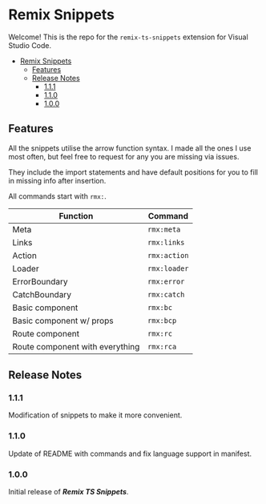 # Remix Snippets

Welcome! This is the repo for the `remix-ts-snippets` extension for Visual Studio Code.

- [Remix Snippets](#remix-snippets)
  - [Features](#features)
  - [Release Notes](#release-notes)
    - [1.1.1](#111)
    - [1.1.0](#110)
    - [1.0.0](#100)

## Features

All the snippets utilise the arrow function syntax. I made all the ones I use most often, but feel free to request for any you are missing via issues.

They include the import statements and have default positions for you to fill in missing info after insertion.

All commands start with `rmx:`. 

| Function                        | Command     |
| --------------------------------|------------ |
| Meta                            | `rmx:meta`  |
| Links                           | `rmx:links` |
| Action                          | `rmx:action`|
| Loader                          | `rmx:loader`|
| ErrorBoundary                   | `rmx:error` |
| CatchBoundary                   | `rmx:catch` |
| Basic component                 | `rmx:bc`    |
| Basic component w/ props        | `rmx:bcp`   |
| Route component                 | `rmx:rc`    |
| Route component with everything | `rmx:rca`   |

## Release Notes

### 1.1.1

Modification of snippets to make it more convenient.

### 1.1.0

Update of README with commands and fix language support in manifest.

### 1.0.0

Initial release of ***Remix TS Snippets***.